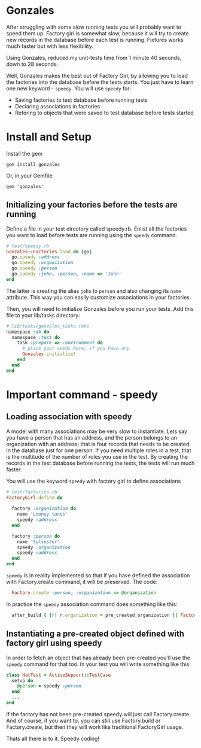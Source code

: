 # Gonzales

After struggling with some slow running tests you will probably want to speed them up. Factory girl is somewhat slow, because it will try to create new records in the database before each test is running. Fixtures works much faster but with less flexibility.

Using Gonzales, reduced my unit-tests time from 1 minute 40 seconds, down to 28 seconds.

Well, Gonzales makes the best out of Factory Girl, by allowing you to load the factories into the database before the tests starts. 
You just have to learn one new keyword - ```speedy```. You will use ```speedy``` for:

   * Saving factories to test database before running tests
   * Declaring associations in factories
   * Refering to objects that were saved to test database before tests started

# Install and Setup

Install the gem

    gem install gonzales
    
Or, in your Gemfile

    gem 'gonzales'
    
## Initializing your factories before the tests are running

Define a file in your test directory called speedy.rb. Enlist all the factories you want to load before tests are running using the ```speedy``` command.

``` Ruby
# test/speedy.rb
Gonzales::Factories.load do |go|
  go.speedy :address
  go.speedy :organization
  go.speedy :person
  go.speedy :john, :person, :name => 'John'
end
```
The latter is creating the alias ```john``` to ```person``` and also changing its ```name``` attribute. This way you can easily customize associations in your factories. 

Then, you will need to initialize Gonzales before you run your tests.
Add this file to your lib/tasks directory:

``` Ruby
# lib/tasks/gonzales_tasks.rake
namespace :db do
  namespace :test do
    task :prepare => :environment do
      # place your seeds here, if you have any
      Gonzales.initialize!
    end
  end
end
```

# Important command - speedy

## Loading association with speedy

A model with many associations may be very slow to instantiate. Lets say you have a person that has an address, and the person belongs to an organization with an address; that is four records that needs to be created in the database just for one person. If you need multiple roles in a test, that is the multitude of the number of roles you use in the test. By creating the records in the test database before running the tests, the tests will run much faster.

You will use the keyword ```speedy``` with factory girl to define associations

``` Ruby
# test/factories.rb
FactoryGirl.define do
  
  factory :organization do
    name 'Looney tunes'
    speedy :address
  end

  factory :person do
    name 'Sylvester'
    speedy :organization
    speedy :address
  end
end
```

```speedy``` is in reality implemented so that if you have defined the association with Factory.create command, it will be preserved. The code:

``` Ruby
  Factory.create :person, :organization => @organization
```

In practice the ```speedy``` association command does something like this:

``` Ruby
  after_build { |r| r.organization = pre_created_organization || Factory.create(:organization) unless r.organization }
```

## Instantiating a pre-created object defined with factory girl using speedy

In order to fetch an object that has already been pre-created you'll use the ```speedy``` command for that too.
In your test you will write something like this:

``` Ruby
class HatTest < ActiveSupport::TestCase
  setup do
    @person = speedy :person
  end
  ...
end
```

If the factory has not been pre-created speedy will just call Factory.create. And of course, if you want to, you can still use Factory.build or Factory.create, but then they will work like traditional FactoryGirl usage.

Thats all there is to it. Speedy coding!